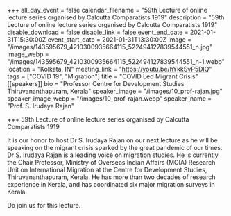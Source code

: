 +++
all_day_event = false
calendar_filename = "59th Lecture of online lecture series organised by Calcutta Comparatists 1919"
description = "59th Lecture of online lecture series organised by Calcutta Comparatists 1919"
disable_download = false
disable_link = false
event_end_date = 2021-01-31T15:30:00Z
event_start_date = 2021-01-31T13:30:00Z
image = "/images/143595679_4210300935664115_522494127839544551_n.jpg"
image_webp = "/images/143595679_4210300935664115_522494127839544551_n-1.webp"
location = "Kolkata, IN"
meeting_link = "https://youtu.be/hYkkSvP5DlQ"
tags = ["COVID 19", "Migration"]
title = "COVID Led Migrant Crisis"
[[speakers]]
bio = "Professor Centre for Development Studies Thiruvananthapuram, Kerala"
speaker_image = "/images/10_prof-rajan.jpg"
speaker_image_webp = "/images/10_prof-rajan.webp"
speaker_name = "Prof. S. Irudaya Rajan"

+++
59th Lecture of online lecture series organised by Calcutta Comparatists 1919

It is our honor to host Dr S. Irudaya Rajan on our next lecture as he will be speaking on the migrant crisis sparked by the great pandemic of our times. Dr S. Irudaya Rajan is a leading voice on migration studies. He is currently the Chair Professor, Ministry of Overseas Indian Affairs (MOIA) Research Unit on International Migration at the Centre for Development Studies, Thiruvananthapuram, Kerala. He has more than two decades of research experience in Kerala, and has coordinated six major migration surveys in Kerala.

Do join us for this lecture.